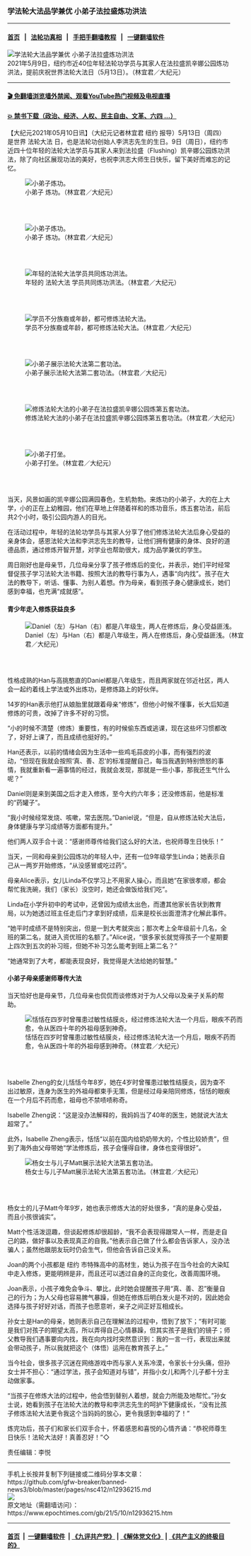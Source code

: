 ### 学法轮大法品学兼优  小弟子法拉盛炼功洪法
------------------------

#### [首页](https://github.com/gfw-breaker/banned-news3/blob/master/README.md) &nbsp;&nbsp;|&nbsp;&nbsp; [法轮功真相](https://github.com/begood0513/basic/blob/master/README.md)  &nbsp;&nbsp;|&nbsp;&nbsp; [手把手翻墙教程](https://github.com/gfw-breaker/guides/wiki)  &nbsp;&nbsp;|&nbsp;&nbsp; [一键翻墙软件](https://github.com/gfw-breaker/nogfw/blob/master/README.md)  



<div><img alt="学法轮大法品学兼优  小弟子法拉盛炼功洪法" class="attachment-djy_600_400 size-djy_600_400 wp-post-image" src="https://i.epochtimes.com/assets/uploads/2021/05/id12936217-148983-600x400.jpg"/>
<div class="caption">
 2021年5月9日，纽约市近40位年轻法轮功学员与其家人在法拉盛凯辛娜公园炼功洪法，提前庆祝世界法轮大法日（5月13日）。（林宜君／大纪元）
</div></div><hr/>

#### [ 🎬  免翻墙浏览墙外禁闻、观看YouTube热门视频及电视直播](https://github.com/gfw-breaker/HelloWorld)

#### [ 💥  禁书下载（政治、经济、人权、民主自由、文革、六四 ...）](https://github.com/gfw-breaker/books/blob/master/README.md)

<div><p>
 【大纪元2021年05月10日讯】（大纪元记者林宜君
 <ok href="https://www.epochtimes.com/gb/tag/%E7%BA%BD%E7%BA%A6.html">
  纽约
 </ok>
 报导）5月13日（周四）是世界
 <ok href="https://www.epochtimes.com/gb/tag/%E6%B3%95%E8%BD%AE%E5%A4%A7%E6%B3%95.html">
  法轮大法
 </ok>
 日，也是法轮功创始人李洪志先生的生日。9日（周日），纽约市近四十位年轻的法轮大法学员与其家人来到法拉盛（Flushing）凯辛娜公园炼功洪法，除了向社区展现功法的美好，也祝李洪志大师生日快乐，留下美好而难忘的记忆。
</p>
<figure aria-describedby="caption-12936228" class="wp-caption aligncenter" id="12936228" style="width: 500px">
 <ok href=" https://i.epochtimes.com/assets/uploads/2021/05/id12936228-148998-450x301.jpg" rel="noreferrer noopener" target="_blank">
  <img alt="小弟子炼功。" src="https://i.epochtimes.com/assets/uploads/2021/05/id12936228-148998-450x301.jpg"/>
 </ok>
 <br/><figcaption class="wp-caption-text" id="caption-12936228">
  <ok href="https://www.epochtimes.com/gb/tag/%E5%B0%8F%E5%BC%9F%E5%AD%90.html">
   小弟子
  </ok>
  炼功。（林宜君／大纪元）
 </figcaption><br/>
</figure><br/>
<figure aria-describedby="caption-12936227" class="wp-caption aligncenter" id="12936227" style="width: 500px">
 <ok href=" https://i.epochtimes.com/assets/uploads/2021/05/id12936227-148997-450x301.jpg" rel="noreferrer noopener" target="_blank">
  <img alt="小弟子炼功。" src="https://i.epochtimes.com/assets/uploads/2021/05/id12936227-148997-450x301.jpg"/>
 </ok>
 <br/><figcaption class="wp-caption-text" id="caption-12936227">
  <ok href="https://www.epochtimes.com/gb/tag/%E5%B0%8F%E5%BC%9F%E5%AD%90.html">
   小弟子
  </ok>
  炼功。（林宜君／大纪元）
 </figcaption><br/>
</figure><br/>
<figure aria-describedby="caption-12936226" class="wp-caption aligncenter" id="12936226" style="width: 500px">
 <ok href=" https://i.epochtimes.com/assets/uploads/2021/05/id12936226-148995-450x301.jpg" rel="noreferrer noopener" target="_blank">
  <img alt="年轻的法轮大法学员共同炼功洪法。" src="https://i.epochtimes.com/assets/uploads/2021/05/id12936226-148995-450x301.jpg"/>
 </ok>
 <br/><figcaption class="wp-caption-text" id="caption-12936226">
  年轻的
  <ok href="https://www.epochtimes.com/gb/tag/%E6%B3%95%E8%BD%AE%E5%A4%A7%E6%B3%95.html">
   法轮大法
  </ok>
  学员共同炼功洪法。（林宜君／大纪元）
 </figcaption><br/>
</figure><br/>
<figure aria-describedby="caption-12936225" class="wp-caption aligncenter" id="12936225" style="width: 500px">
 <ok href=" https://i.epochtimes.com/assets/uploads/2021/05/id12936225-148994-450x301.jpg" rel="noreferrer noopener" target="_blank">
  <img alt="学员不分族裔或年龄，都可修炼法轮大法。" src="https://i.epochtimes.com/assets/uploads/2021/05/id12936225-148994-450x301.jpg"/>
 </ok>
 <br/><figcaption class="wp-caption-text" id="caption-12936225">
  学员不分族裔或年龄，都可修炼法轮大法。（林宜君／大纪元）
 </figcaption><br/>
</figure><br/>
<figure aria-describedby="caption-12936224" class="wp-caption aligncenter" id="12936224" style="width: 500px">
 <ok href=" https://i.epochtimes.com/assets/uploads/2021/05/id12936224-148993-450x301.jpg" rel="noreferrer noopener" target="_blank">
  <img alt="小弟子展示法轮大法第二套功法。" src="https://i.epochtimes.com/assets/uploads/2021/05/id12936224-148993-450x301.jpg"/>
 </ok>
 <br/><figcaption class="wp-caption-text" id="caption-12936224">
  小弟子展示法轮大法第二套功法。（林宜君／大纪元）
 </figcaption><br/>
</figure><br/>
<figure aria-describedby="caption-12936221" class="wp-caption aligncenter" id="12936221" style="width: 500px">
 <ok href=" https://i.epochtimes.com/assets/uploads/2021/05/id12936221-148988-450x301.jpg" rel="noreferrer noopener" target="_blank">
  <img alt="修炼法轮大法的小弟子在法拉盛凯辛娜公园炼第五套功法。" src="https://i.epochtimes.com/assets/uploads/2021/05/id12936221-148988-450x301.jpg"/>
 </ok>
 <br/><figcaption class="wp-caption-text" id="caption-12936221">
  修炼法轮大法的小弟子在法拉盛凯辛娜公园炼第五套功法。（林宜君／大纪元）
 </figcaption><br/>
</figure><br/>
<figure aria-describedby="caption-12936218" class="wp-caption aligncenter" id="12936218" style="width: 500px">
 <ok href=" https://i.epochtimes.com/assets/uploads/2021/05/id12936218-148985-450x301.jpg" rel="noreferrer noopener" target="_blank">
  <img alt="小弟子打坐。" src="https://i.epochtimes.com/assets/uploads/2021/05/id12936218-148985-450x301.jpg"/>
 </ok>
 <br/><figcaption class="wp-caption-text" id="caption-12936218">
  小弟子打坐。（林宜君／大纪元）
 </figcaption><br/>
</figure><br/>
<p>
 当天，风景如画的凯辛娜公园满园春色，生机勃勃。来炼功的小弟子，大的在上大学，小的正在上幼稚园，他们在草地上伴随着祥和的炼功音乐，炼五套功法，前后共2个小时，吸引公园内游人的目光。
</p>
<p>
 在活动过程中，年轻的法轮功学员与其家人分享了他们修炼法轮大法后身心受益的亲身体会，感恩法轮大法和李洪志先生的教导，让他们拥有健康的身体、良好的道德品质，通过修炼开智开慧，对学业也帮助很大，成为品学兼优的学生。
</p>
<p>
 周日刚好也是母亲节，几位母亲分享了孩子修炼后的变化，并表示，她们平时经常督促孩子学习法轮大法书籍、按照大法的教导行事为人，遇事“向内找”。孩子在大法的教导下，听话、懂事、为别人着想。作为母亲，看到孩子身心健康成长，她们感到幸福，也充满“成就感”。
</p>
<h4>
 青少年走入修炼获益良多
</h4>
<figure aria-describedby="caption-12936223" class="wp-caption aligncenter" id="12936223" style="width: 500px">
 <ok href=" https://i.epochtimes.com/assets/uploads/2021/05/id12936223-148989-450x301.jpg" rel="noreferrer noopener" target="_blank">
  <img alt="Daniel（左）与Han（右）都是八年级生，两人在修炼后，身心受益匪浅。" src="https://i.epochtimes.com/assets/uploads/2021/05/id12936223-148989-450x301.jpg"/>
 </ok>
 <br/><figcaption class="wp-caption-text" id="caption-12936223">
  Daniel（左）与Han（右）都是八年级生，两人在修炼后，身心受益匪浅。（林宜君／大纪元）
 </figcaption><br/>
</figure><br/>
<p>
 性格成熟的Han与高挑憨直的Daniel都是八年级生，而且两家就在邻近社区，两人会一起约着线上学法或外出炼功，是修炼路上的好伙伴。
</p>
<p>
 14岁的Han表示他打从娘胎里就跟着母亲“修炼”，但他小时候不懂事，长大后知道修炼的可贵，改掉了许多不好的习惯。
</p>
<p>
 “小的时候不清楚（修炼）重要性，有的时候偷东西或逃课，现在这些坏习惯都改了，好好上课了，而且成绩也挺好的。”
</p>
<p>
 Han还表示，以前的情绪会因为生活中一些鸡毛蒜皮的小事，而有强烈的波动，“但现在我就会按照‘真、善、忍’的标准提醒自己，每当我遇到特别愤怒的事情，我就重新看一遍事情的经过，我就会发现，那就是一些小事，那我还生气什么呢？”
</p>
<p>
 Daniel则是来到美国之后才走入修炼，至今大约六年多；还没修炼前，他是标准的“药罐子”。
</p>
<p>
 “我小时候经常发烧、咳嗽，常去医院。”Daniel说，“但是，自从修炼法轮大法后，身体健康与学习成绩等方面都有提升。”
</p>
<p>
 他们两人双手合十说：“感谢师尊传给我们这么好的大法，也祝师尊生日快乐！”
</p>
<p>
 当天，一同和母亲到公园炼功的年轻人中，还有一位9年级学生Linda；她表示自己从一两岁开始修炼，“从没感冒或吃过药”。
</p>
<p>
 母亲Alice表示，女儿Linda不仅学习上不用家人操心，而且她“在家很孝顺，都会帮忙我洗碗，我们（家长）没空时，她还会做饭给我们吃”。
</p>
<p>
 Linda在小学升初中的考试中，还曾因为成绩太出色，而遭其他家长告状到教育局，以为她透过班主任走后门才拿到好成绩，后来是校长出面澄清才化解此事件。
</p>
<p>
 “她平时成绩不是特别突出，但是一到大考就突出；那次考上全年级前十几名，全班的第二名，就进入资优班的名额了。”Alice说，“很多家长就觉得孩子一个星期要上四次到五次的补习班，但她不补习怎么能考到班上第二名？”
</p>
<p>
 “她通常到了大考，都能表现良好，我觉得是大法给她的智慧。”
</p>
<h4>
 小弟子母亲感谢师尊传大法
</h4>
<p>
 当天恰好也是母亲节，几位母亲也侃侃而谈修炼对于为人父母以及亲子关系的帮助。
</p>
<figure aria-describedby="caption-12936219" class="wp-caption aligncenter" id="12936219" style="width: 500px">
 <ok href=" https://i.epochtimes.com/assets/uploads/2021/05/id12936219-148986-450x301.jpg" rel="noreferrer noopener" target="_blank">
  <img alt="恬恬在四岁时曾罹患过敏性结膜炎，经过修炼法轮大法一个月后，眼疾不药而愈，令从医四十年的外祖母感到神奇。" src="https://i.epochtimes.com/assets/uploads/2021/05/id12936219-148986-450x301.jpg"/>
 </ok>
 <br/><figcaption class="wp-caption-text" id="caption-12936219">
  恬恬在四岁时曾罹患过敏性结膜炎，经过修炼法轮大法一个月后，眼疾不药而愈，令从医四十年的外祖母感到神奇。（林宜君／大纪元）
 </figcaption><br/>
</figure><br/>
<p>
 Isabelle Zheng的女儿恬恬今年8岁，她在4岁时曾罹患过敏性结膜炎，因为查不出过敏原，连身为医生的外祖母都束手无策，但是经过母亲陪同修炼，恬恬的眼疾在一个月后不药而愈，祖母也不禁啧啧称奇。
</p>
<p>
 Isabelle Zheng说：“这是没办法解释的，我妈妈当了40年的医生，她就说大法太超常了。”
</p>
<p>
 此外，Isabelle Zheng表示，恬恬“以前在国内给奶奶带大的，个性比较娇贵”，但到了海外由父母带她“学法修炼后，孩子会懂得自律，身体也变得很好”。
</p>
<figure aria-describedby="caption-12936220" class="wp-caption aligncenter" id="12936220" style="width: 500px">
 <ok href=" https://i.epochtimes.com/assets/uploads/2021/05/id12936220-148987-450x301.jpg" rel="noreferrer noopener" target="_blank">
  <img alt="杨女士与儿子Matt展示法轮大法第五套功法。" src="https://i.epochtimes.com/assets/uploads/2021/05/id12936220-148987-450x301.jpg"/>
 </ok>
 <br/><figcaption class="wp-caption-text" id="caption-12936220">
  杨女士与儿子Matt展示法轮大法第五套功法。（林宜君／大纪元）
 </figcaption><br/>
</figure><br/>
<p>
 杨女士的儿子Matt今年9岁，她也表示修炼大法的好处很多，“真的是身心受益，而且小孩很诚实”。
</p>
<p>
 Matt个性活泼逗趣，但谈起修炼却很超龄，“我不会表现得跟常人一样，而是走自己的路，做好事以及表现真正的自我。”他表示自己做了什么都会告诉家人，没办法骗人；虽然他跟朋友玩时仍会生气，但他会告诉自己没关系。
</p>
<p>
 Joan的两个小孩都是
 <ok href="https://www.epochtimes.com/gb/tag/%E7%BA%BD%E7%BA%A6.html">
  纽约
 </ok>
 市特殊高中的高材生，她认为孩子在当今社会的大染缸中走入修炼，更能明辨是非，而且还可以透过自身的正向变化，改善周围环境。
</p>
<p>
 Joan表示，小孩子难免会争斗、攀比，此时她会提醒孩子用“真、善、忍”衡量自己的行为；为人父母也容易脾气暴躁，但她在修炼后明白发火是不对的，因此她会选择与孩子好好对话，而孩子也愿意听，亲子之间正好互相成长。
</p>
<p>
 孙女士是Han的母亲，她则表示自己在理解法的过程中，悟到了放下；“有时可能是我们对孩子的期望太高，所以弄得自己心情暴躁，但其实孩子是我们的镜子；师父教导我们遇事要向内找，我在向内找时突然意识到：我的一言一行，表现出来就会带动孩子，所以我就把这个（体悟）运用在教育孩子上。”
</p>
<p>
 当今社会，很多孩子沉迷在网络游戏中而与家人关系冷漠，令家长十分头痛，但孙女士并不担心：“通过学法，孩子会知道对与错”，并指小女儿和两个儿子都十分主动做家事。
</p>
<p>
 “当孩子在修炼大法的过程中，他会悟到替别人着想，就会力所能及地帮忙。”孙女士说，她看到孩子在法轮大法的教导和李洪志先生的呵护下健康成长，“没有比孩子修炼法轮大法更令我这个当妈妈的放心，更令我感到幸福的了！”
</p>
<p>
 炼完功后，孩子们和家长们双手合十，怀着感恩和喜悦的心情齐诵：“恭祝师尊生日快乐！法轮大法好！真善忍好！”◇
</p>
<p>
 责任编辑：李悦
</p>
</div>
<hr/>
手机上长按并复制下列链接或二维码分享本文章：<br/>
https://github.com/gfw-breaker/banned-news3/blob/master/pages/nsc412/n12936215.md <br/>
<a href='https://github.com/gfw-breaker/banned-news3/blob/master/pages/nsc412/n12936215.md'><img src='https://github.com/gfw-breaker/banned-news3/blob/master/pages/nsc412/n12936215.md.png'/></a> <br/>
原文地址（需翻墙访问）：https://www.epochtimes.com/gb/21/5/10/n12936215.htm


------------------------
#### [首页](https://github.com/gfw-breaker/banned-news3/blob/master/README.md) &nbsp;|&nbsp; [一键翻墙软件](https://github.com/gfw-breaker/nogfw/blob/master/README.md) &nbsp;| [《九评共产党》](https://github.com/gfw-breaker/9ping.md/blob/master/README.md#九评之一评共产党是什么) | [《解体党文化》](https://github.com/gfw-breaker/jtdwh.md/blob/master/README.md) | [《共产主义的终极目的》](https://github.com/gfw-breaker/gczydzjmd.md/blob/master/README.md)


<img src='http://gfw-breaker.win/banned-news3/pages/nsc412/n12936215.md' width='0px' height='0px'/>